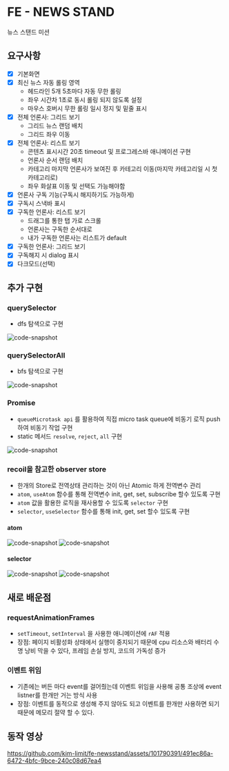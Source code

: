 

# FE - NEWS STAND

뉴스 스탠드 미션

## 요구사항

- [x] 기본화면
- [x] 최신 뉴스 자동 롤링 영역
  - 헤드라인 5개 5초마다 자동 무한 롤링
  - 좌우 시간차 1초로 동시 롤링 되지 않도록 설정
  - 마우스 호버시 무한 롤링 일시 정지 및 밑줄 표시
- [x] 전체 언론사: 그리드 보기
  - 그리드 뉴스 랜덤 배치
  - 그리드 좌우 이동
- [x] 전체 언론사: 리스트 보기
  - 콘텐츠 표시시간 20초 timeout 및 프로그레스바 애니메이션 구현
  - 언론사 순서 랜덤 배치
  - 카테고리 마지막 언론사가 보여진 후 카테고리 이동(마지막 카테고리일 시 첫 카테고리로)
  - 좌우 화살표 이동 및 선택도 가능해야함
- [x] 언론사 구독 기능(구독시 해지하기도 가능하게)
- [x] 구독시 스낵바 표시
- [x] 구독한 언론사: 리스트 보기
  - 드래그를 통한 탭 가로 스크롤
  - 언론사는 구독한 순서대로
  - 내가 구독한 언론사는 리스트가 default
- [x] 구독한 언론사: 그리드 보기
- [x] 구독해지 시 dialog 표시
- [x] 다크모드(선택)

## 추가 구현

### querySelector

- dfs 탐색으로 구현

![code-snapshot](https://github.com/kim-limit/fe-newsstand/assets/101790391/8057df9d-68a7-4b3b-bf0e-026c905a83bc)

### querySelectorAll

- bfs 탐색으로 구현

![code-snapshot](https://github.com/kim-limit/fe-newsstand/assets/101790391/cfd5edba-a568-4830-99d5-35266fbc3445)

### Promise

- `queueMicrotask api` 를 활용하여 직접 micro task queue에 비동기 로직 push 하여 비동기 작업 구현
- static 메서드 `resolve`, `reject`, `all` 구현

![code-snapshot](https://github.com/kim-limit/fe-newsstand/assets/101790391/e6731c90-bd47-42ae-856c-b19c499af707)

### recoil을 참고한 observer store

- 한개의 Store로 전역상태 관리하는 것이 아닌 Atomic 하게 전역변수 관리
- `atom`, `useAtom` 함수를 통해 전역변수 init, get, set, subscribe 할수 있도록 구현
- `atom` 값을 활용한 로직을 재사용할 수 있도록 `selector` 구현
- `selector`, `useSelector` 함수를 통해 init, get, set 할수 있도록 구현

#### atom

![code-snapshot](https://github.com/kim-limit/fe-newsstand/assets/101790391/40ae1ce5-c7a3-4e2c-987a-84f67abbce55)
![code-snapshot](https://user-images.githubusercontent.com/101790391/255535066-3d442a4d-7f86-4f9a-a100-7e62d0608fb4.png)

#### selector

![code-snapshot](https://user-images.githubusercontent.com/101790391/255535358-3ea59991-7d51-4462-bcc0-9053d9be9305.png)
![code-snapshot](https://user-images.githubusercontent.com/101790391/255535645-1a47fc90-7316-4e0c-98f6-f2dff885fae3.png)

## 새로 배운점

### requestAnimationFrames

- `setTimeout`, `setInterval` 을 사용한 애니메이션에 `rAF` 적용
- 장점: 페이지 비활성화 상태에서 실행이 중지되기 때문에 cpu 리소스와 배터리 수명 낭비 막을 수 있다, 프레임 손실 방지, 코드의 가독성 증가

### 이벤트 위임

- 기존에는 버든 마다 event를 걸어줬는데 이벤트 위임을 사용해 공통 조상에 event listner를 한개만 거는 방식 사용
- 장점: 이벤트를 동적으로 생성해 주지 않아도 되고 이벤트를 한개만 사용하면 되기 때문에 메모리 절약 할 수 있다.


## 동작 영상



https://github.com/kim-limit/fe-newsstand/assets/101790391/491ec86a-6472-4bfc-9bce-240c08d67ea4


